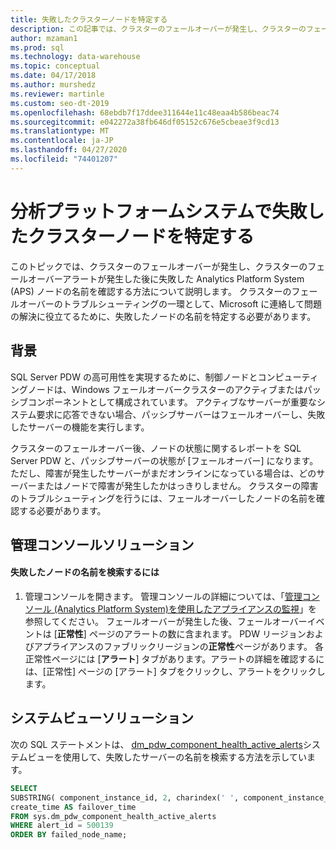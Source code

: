 ```yaml
---
title: 失敗したクラスターノードを特定する
description: この記事では、クラスターのフェールオーバーが発生し、クラスターのフェールオーバーアラートが発生した後に失敗した Analytics Platform System (APS) ノードの名前を確認する方法について説明します。 クラスターのフェールオーバーのトラブルシューティングの一環として、Microsoft に連絡して問題の解決に役立てるために、失敗したノードの名前を特定する必要があります。
author: mzaman1
ms.prod: sql
ms.technology: data-warehouse
ms.topic: conceptual
ms.date: 04/17/2018
ms.author: murshedz
ms.reviewer: martinle
ms.custom: seo-dt-2019
ms.openlocfilehash: 68ebdb7f17ddee311644e11c48eaa4b586beac74
ms.sourcegitcommit: e042272a38fb646df05152c676e5cbeae3f9cd13
ms.translationtype: MT
ms.contentlocale: ja-JP
ms.lasthandoff: 04/27/2020
ms.locfileid: "74401207"
---
```

# <a name="determine-which-cluster-node-failed-for-analytics-platform-system"></a>分析プラットフォームシステムで失敗したクラスターノードを特定する
このトピックでは、クラスターのフェールオーバーが発生し、クラスターのフェールオーバーアラートが発生した後に失敗した Analytics Platform System (APS) ノードの名前を確認する方法について説明します。 クラスターのフェールオーバーのトラブルシューティングの一環として、Microsoft に連絡して問題の解決に役立てるために、失敗したノードの名前を特定する必要があります。  
  
## <a name="background"></a><a name="Background"></a>背景  
SQL Server PDW の高可用性を実現するために、制御ノードとコンピューティングノードは、Windows フェールオーバークラスターのアクティブまたはパッシブコンポーネントとして構成されています。 アクティブなサーバーが重要なシステム要求に応答できない場合、パッシブサーバーはフェールオーバーし、失敗したサーバーの機能を実行します。  
  
クラスターのフェールオーバー後、ノードの状態に関するレポートを SQL Server PDW と、パッシブサーバーの状態が [フェールオーバー] になります。 ただし、障害が発生したサーバーがまだオンラインになっている場合は、どのサーバーまたはノードで障害が発生したかはっきりしません。 クラスターの障害のトラブルシューティングを行うには、フェールオーバーしたノードの名前を確認する必要があります。  
  
## <a name="admin-console-solution"></a><a name="AdminConsoleSolution"></a>管理コンソールソリューション  
  
#### <a name="to-find-the-name-of-the-node-that-failed"></a>失敗したノードの名前を検索するには  
  
1.  管理コンソールを開きます。 管理コンソールの詳細については、「[管理コンソール &#40;Analytics Platform System&#41;を使用したアプライアンスの監視](monitor-the-appliance-by-using-the-admin-console.md)」を参照してください。 フェールオーバーが発生した後、フェールオーバーイベントは [**正常性**] ページのアラートの数に含まれます。 PDW リージョンおよびアプライアンスのファブリックリージョンの**正常性**ページがあります。 各正常性ページには [**アラート**] タブがあります。アラートの詳細を確認するには、[正常性] ページの [アラート] タブをクリックし、アラートをクリックします。  
  
## <a name="system-view-solution"></a><a name="SystemView"></a>システムビューソリューション  
次の SQL ステートメントは、 [dm_pdw_component_health_active_alerts](../relational-databases/system-dynamic-management-views/sys-dm-pdw-component-health-active-alerts-transact-sql.md)システムビューを使用して、失敗したサーバーの名前を検索する方法を示しています。  
  
```sql  
SELECT  
SUBSTRING( component_instance_id, 2, charindex(' ', component_instance_id, 1)-2) AS failed_node_name,  
create_time AS failover_time  
FROM sys.dm_pdw_component_health_active_alerts  
WHERE alert_id = 500139  
ORDER BY failed_node_name;  
```  
  
